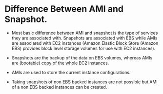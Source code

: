 #  Difference Between AMI and Snapshot.

* Most basic difference between AMI and snapshot is the type of services they are associated with. Snapshots are associated with EBS while AMIs are associared with EC2 instances (Amazon Elastic Block Store (Amazon EBS) provides block level storage volumes for use with EC2 instances).

* Snapshots are the backup of the data on EBS volumes, whereas AMIs are (bootable) copy of the whole EC2 instances.

* AMIs are used to store the current instance configurations.

* Taking snapshots of non EBS backed instances are not possible but AMI of a non EBS backed instances can be created.
